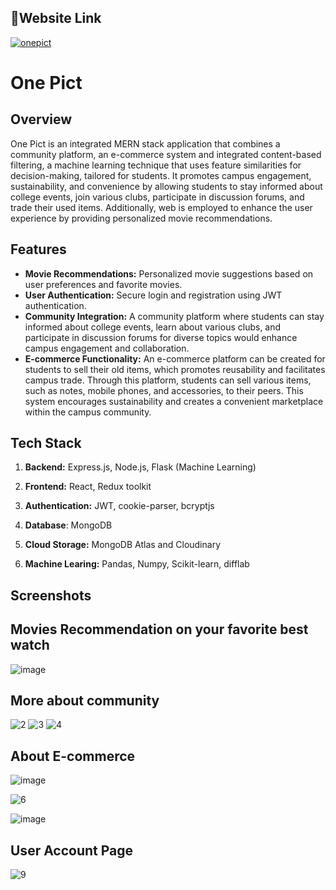 ## 🔗Website Link 
[![onepict](https://img.shields.io/badge/One_Pict-1DA1F2?style=for-the-badge&logo=twitter&logoColor=white)](https://one-pict.vercel.app/)

# One Pict

Overview
-
One Pict is an integrated MERN stack application that combines a community platform, an e-commerce system and integrated content-based filtering, a machine learning technique that uses feature similarities for decision-making, tailored for students. It promotes campus engagement, sustainability, and convenience by allowing students to stay informed about college events, join various clubs, participate in discussion forums, and trade their used items. Additionally, web is employed to enhance the user experience by providing personalized movie recommendations.

## Features
- **Movie Recommendations:** Personalized movie suggestions based on user preferences and favorite movies.
- **User Authentication:** Secure login and registration using JWT authentication.
- **Community Integration:** A community platform where students can stay informed about college events, learn about various clubs, and participate in discussion forums for diverse topics would enhance campus engagement and collaboration.
- **E-commerce Functionality:** An e-commerce platform can be created for students to sell their old items, which promotes reusability and facilitates campus trade. Through this platform, students can sell various items, such as notes, mobile phones, and accessories, to their peers. This system encourages sustainability and creates a convenient marketplace within the campus community.






  
## Tech Stack

1. **Backend:**  Express.js, Node.js, Flask  (Machine Learning)

2. **Frontend:** React, Redux toolkit

3. **Authentication:** JWT, cookie-parser, bcryptjs

4. **Database**: MongoDB

5. **Cloud Storage:** MongoDB Atlas and Cloudinary

6. **Machine Learing:** Pandas, Numpy, Scikit-learn, difflab
		
## Screenshots

**Movies Recommendation on your favorite best watch**
-
![image](https://github.com/user-attachments/assets/84e36a10-435a-4742-8b00-048bf704e9ee)


**More about community**
-
![2](https://github.com/user-attachments/assets/38a12f4a-1b85-47fd-b04e-96bd0e459bb6)
![3](https://github.com/user-attachments/assets/54f0f008-5e34-4670-9267-ba6413b32d8b)
![4](https://github.com/user-attachments/assets/cc324257-d730-495d-83e3-0bfbbfe1b936)
		

**About E-commerce**
-
![image](https://github.com/user-attachments/assets/3e82792e-5c3f-4b46-bb6d-bac47a1cf549)


![6](https://github.com/user-attachments/assets/97e453fe-4fa8-40ed-9629-5aa76318cc15)

![image](https://github.com/user-attachments/assets/d7d8e27b-c4fa-4802-a31b-7322c1b46926)


**User Account Page**
-
![9](https://github.com/user-attachments/assets/b3b8dbde-8d6a-4544-b477-2e92245edeaf)




